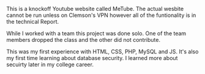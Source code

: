 This is a knockoff Youtube website called MeTube. The actual wesbite cannot
be run unless on Clemson's VPN however all of the funtionality is in the 
technical Report.

While I worked with a team this project was done solo. One of the team members
dropped the class and the other did not contribute.

This was my first experience with HTML, CSS, PHP, MySQL and JS. It's also my
first time learning about database security. I learned more about secuirty later
in my college career. 

